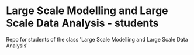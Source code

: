 # Large Scale Modelling and Large Scale Data Analysis - students
Repo for students of the class 'Large Scale Modelling and Large Scale Data Analysis'
